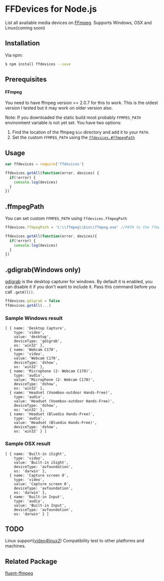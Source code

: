 FFDevices for Node.js
===
List all available media devices on [FFmpeg](https://www.ffmpeg.org/). Supports Windows, OSX and Linux(coming soon)

## Installation

Via npm:

```sh
$ npm install ffdevices --save
```

## Prerequisites

#### FFmpeg
You need to have ffmpeg version >= 2.0.7 for this to work. This is the oldest version I tested but it may work on older version also.

Note: If you downloaded the static build most probably `FFMPEG_PATH` environment variable is not yet set. You have two options:
  1. Find the location of the ffmpeg `bin` directory and add it to your `PATH`.
  2. Set the custom `FFMPEG_PATH` using the [`ffdevices.#ffmpegPath`](#ffmpegPath)

## Usage
```js
var ffdevices = require('ffdevices')

ffdevices.getAll(function(error, devices) {
  if(!error) {
    console.log(devices)
  }
})
```

## .ffmpegPath
You can set custom `FFMPEG_PATH` using `ffdevices.ffmpegPath`

```js
ffdevices.ffmpegPath = 'C:\\ffmpeg\\bin\\ffmpeg.exe' //PATH to the ffmpeg file.

ffdevices.getAll(function(error, devices){
  if(!error) {
    console.log(devices)
  }
})
```
## .gdigrab(Windows only)
[gdigrab](https://ffmpeg.org/ffmpeg-devices.html#gdigrab) is the desktop capturer for windows. By default it is enabled, you can disable it if you don't want to include it. Pass this command before you call `.getAll()`.

```js
ffdevices.gdigrab = false
ffdevices.getAll(...)
```

### Sample Windows result
```
[ { name: 'Desktop Capture',
    type: 'video',
    value: 'desktop',
    deviceType: 'gdigrab',
    os: 'win32' },
  { name: 'Webcam C170',
    type: 'video',
    value: 'Webcam C170',
    deviceType: 'dshow',
    os: 'win32' },
  { name: 'Microphone (2- Webcam C170)',
    type: 'audio',
    value: 'Microphone (2- Webcam C170)',
    deviceType: 'dshow',
    os: 'win32' },
  { name: 'Headset (Voombox-outdoor Hands-Free)',
    type: 'audio',
    value: 'Headset (Voombox-outdoor Hands-Free)',
    deviceType: 'dshow',
    os: 'win32' },
  { name: 'Headset (Bluedio Hands-Free)',
    type: 'audio',
    value: 'Headset (Bluedio Hands-Free)',
    deviceType: 'dshow',
    os: 'win32' } ]
```

### Sample OSX result
```
[ { name: 'Built-in iSight',
    type: 'video',
    value: 'Built-in iSight',
    deviceType: 'avfoundation',
    os: 'darwin' },
  { name: 'Capture screen 0',
    type: 'video',
    value: 'Capture screen 0',
    deviceType: 'avfoundation',
    os: 'darwin' },
  { name: 'Built-in Input',
    type: 'audio',
    value: 'Built-in Input',
    deviceType: 'avfoundation',
    os: 'darwin' } ]
```
## TODO
Linux support([video4linux2](https://ffmpeg.org/ffmpeg-all.html#video4linux2_002c-v4l2))
Compatibility test to other platforms and machines.

## Related Package
[fluent-ffmpeg](https://github.com/fluent-ffmpeg/node-fluent-ffmpeg)
